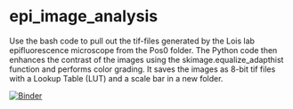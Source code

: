 # epi_image_analysis
Use the bash code to pull out the tif-files generated by the Lois lab epifluorescence microscope from the Pos0 folder. The Python code then enhances the contrast of the images using the skimage.equalize_adapthist function and performs color grading. It saves the images as 8-bit tif files with a Lookup Table (LUT) and a scale bar in a new folder.

[![Binder](https://mybinder.org/badge_logo.svg)](https://mybinder.org/v2/gh/lauraluebbert/epi_image_analysis.git/master?filepath=TEMPLATE_epi_image_analysis.ipynb)

